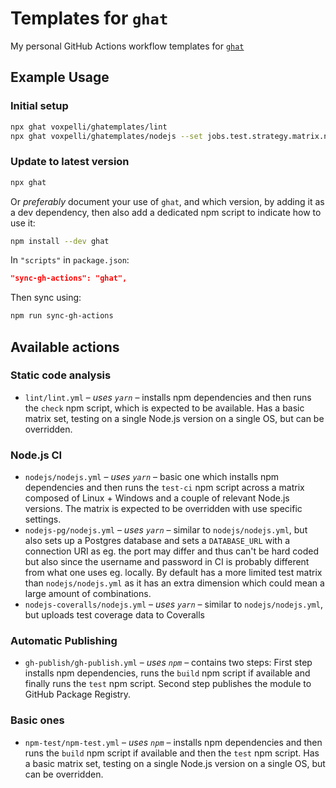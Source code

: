# Templates for `ghat`

My personal GitHub Actions workflow templates for [`ghat`](https://github.com/fregante/ghat)

## Example Usage

### Initial setup

```bash
npx ghat voxpelli/ghatemplates/lint
npx ghat voxpelli/ghatemplates/nodejs --set jobs.test.strategy.matrix.node_version=\[12,14,15\]
```

### Update to latest version

```bash
npx ghat
```

Or _preferably_ document your use of `ghat`, and which version, by adding it as a dev dependency, then also add a dedicated npm script to indicate how to use it:

```bash
npm install --dev ghat
```

In `"scripts"` in `package.json`:

```json
"sync-gh-actions": "ghat",
```

Then sync using:

```bash
npm run sync-gh-actions
```

## Available actions

### Static code analysis

* `lint/lint.yml` – _uses `yarn`_ – installs npm dependencies and then runs the `check` npm script, which is expected to be available.  Has a basic matrix set, testing on a single Node.js version on a single OS, but can be overridden.

### Node.js CI

* `nodejs/nodejs.yml` – _uses `yarn`_ – basic one which installs npm dependencies and then runs the `test-ci` npm script across a matrix composed of Linux + Windows and a couple of relevant Node.js versions. The matrix is expected to be overridden with use specific settings.
* `nodejs-pg/nodejs.yml` – _uses `yarn`_ – similar to `nodejs/nodejs.yml`, but also sets up a Postgres database and sets a `DATABASE_URL` with a connection URI as eg. the port may differ and thus can't be hard coded but also since the username and password in CI is probably different from what one uses eg. locally. By default has a more limited test matrix than `nodejs/nodejs.yml` as it has an extra dimension which could mean a large amount of combinations.
* `nodejs-coveralls/nodejs.yml` – _uses `yarn`_ – similar to `nodejs/nodejs.yml`, but uploads test coverage data to Coveralls

### Automatic Publishing

* `gh-publish/gh-publish.yml` – _uses `npm`_ – contains two steps: First step installs npm dependencies, runs the `build` npm script if available and finally runs the `test` npm script. Second step publishes the module to GitHub Package Registry.

### Basic ones

* `npm-test/npm-test.yml` – _uses `npm`_ – installs npm dependencies and then runs the `build` npm script if available and then the `test` npm script. Has a basic matrix set, testing on a single Node.js version on a single OS, but can be overridden.
